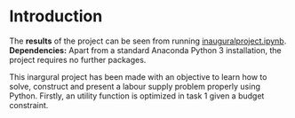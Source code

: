 # Introduction
The **results** of the project can be seen from running [inauguralproject.ipynb](inauguralproject.ipynb).
**Dependencies:** Apart from a standard Anaconda Python 3 installation, the project requires no further packages.


This inargural project has been made with an objective to learn how to solve, construct and present a labour supply problem properly using Python. Firstly, an utility function is optimized in task 1 given a budget constraint. 
